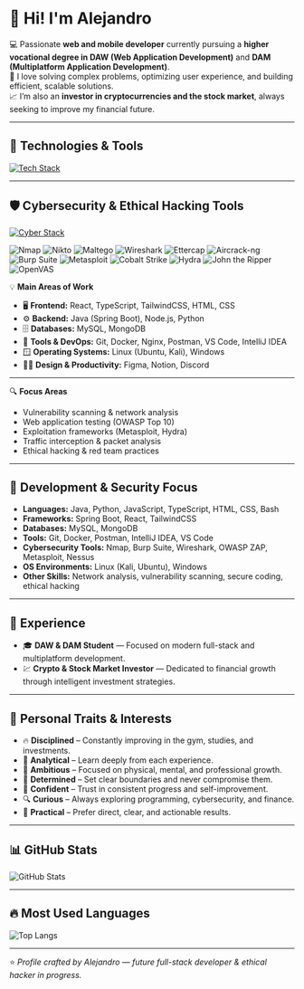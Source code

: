 # 👋 Hi! I'm Alejandro

💻 Passionate **web and mobile developer** currently pursuing a **higher vocational degree in DAW (Web Application Development)** and **DAM (Multiplatform Application Development)**.  
🚀 I love solving complex problems, optimizing user experience, and building efficient, scalable solutions.  
📈 I’m also an **investor in cryptocurrencies and the stock market**, always seeking to improve my financial future.

---

## 🚀 Technologies & Tools

[![Tech Stack](https://skillicons.dev/icons?i=java,js,ts,c,react,spring,tailwind,nodejs,html,css,mysql,mongodb,docker,postman,notion,vscode,phpstorm,pycharm,clion,webstorm,cmake,raspberrypi,arduino,windows,apple,git,github,notion,discord,linkedin,figma,ai&perline=16)](https://skillicons.dev)

---

## 🛡️ Cybersecurity & Ethical Hacking Tools

[![Cyber Stack](https://skillicons.dev/icons?i=python,bash,powershell,linux,kali)](https://skillicons.dev)



![Nmap](https://img.shields.io/badge/Nmap-%235A5A5A?style=for-the-badge&logo=windowsterminal&logoColor=white)
![Nikto](https://img.shields.io/badge/Nikto-%235A5A5A?style=for-the-badge&logo=nixos&logoColor=white)
![Maltego](https://img.shields.io/badge/Maltego-%232E2E2E?style=for-the-badge&logo=matrix&logoColor=white)
![Wireshark](https://img.shields.io/badge/Wireshark-%2300B4D8?style=for-the-badge&logo=wireshark&logoColor=white)
![Ettercap](https://img.shields.io/badge/Ettercap-%2300C853?style=for-the-badge&logo=elm&logoColor=white)
![Aircrack-ng](https://img.shields.io/badge/Aircrack--ng-%2300C853?style=for-the-badge&logo=wifi&logoColor=white)
![Burp Suite](https://img.shields.io/badge/Burp%20Suite-%23FF7A00?style=for-the-badge&logo=burp-suite&logoColor=white)
![Metasploit](https://img.shields.io/badge/Metasploit-%23007ACC?style=for-the-badge&logo=hackthebox&logoColor=white)
![Cobalt Strike](https://img.shields.io/badge/Cobalt%20Strike-%2300B4D8?style=for-the-badge&logo=coffeescript&logoColor=white)
![Hydra](https://img.shields.io/badge/Hydra-%232E2E2E?style=for-the-badge&logo=kalilinux&logoColor=%2300FF88)
![John the Ripper](https://img.shields.io/badge/John%20the%20Ripper-%23FF0000?style=for-the-badge&logo=hashnode&logoColor=white)
![OpenVAS](https://img.shields.io/badge/OpenVAS-%23007ACC?style=for-the-badge&logo=gitlab&logoColor=white)


💡 **Main Areas of Work**
- 🖥️ **Frontend:** React, TypeScript, TailwindCSS, HTML, CSS  
- ⚙️ **Backend:** Java (Spring Boot), Node.js, Python  
- 🗄️ **Databases:** MySQL, MongoDB  
- 🧰 **Tools & DevOps:** Git, Docker, Nginx, Postman, VS Code, IntelliJ IDEA  
- 🪟 **Operating Systems:** Linux (Ubuntu, Kali), Windows  
- 🧑‍🎨 **Design & Productivity:** Figma, Notion, Discord  

---

🔍 **Focus Areas**
- Vulnerability scanning & network analysis  
- Web application testing (OWASP Top 10)  
- Exploitation frameworks (Metasploit, Hydra)  
- Traffic interception & packet analysis  
- Ethical hacking & red team practices  

---

## 🧠 Development & Security Focus

- **Languages:** Java, Python, JavaScript, TypeScript, HTML, CSS, Bash  
- **Frameworks:** Spring Boot, React, TailwindCSS  
- **Databases:** MySQL, MongoDB  
- **Tools:** Git, Docker, Postman, IntelliJ IDEA, VS Code  
- **Cybersecurity Tools:** Nmap, Burp Suite, Wireshark, OWASP ZAP, Metasploit, Nessus  
- **OS Environments:** Linux (Kali, Ubuntu), Windows  
- **Other Skills:** Network analysis, vulnerability scanning, secure coding, ethical hacking  

---

## 💼 Experience

- 🎓 **DAW & DAM Student** — Focused on modern full-stack and multiplatform development.  
- 💹 **Crypto & Stock Market Investor** — Dedicated to financial growth through intelligent investment strategies.  

---

## 🎯 Personal Traits & Interests

- 🔥 **Disciplined** – Constantly improving in the gym, studies, and investments.  
- 🧠 **Analytical** – Learn deeply from each experience.  
- 🚀 **Ambitious** – Focused on physical, mental, and professional growth.  
- 🛑 **Determined** – Set clear boundaries and never compromise them.  
- 💪 **Confident** – Trust in consistent progress and self-improvement.  
- 🔍 **Curious** – Always exploring programming, cybersecurity, and finance.  
- 🎯 **Practical** – Prefer direct, clear, and actionable results.  

---

## 📊 GitHub Stats

![GitHub Stats](https://github-readme-stats.vercel.app/api?username=PresiDeWitt&show_icons=true&theme=radical)

---

## 🔥 Most Used Languages

![Top Langs](https://github-readme-stats.vercel.app/api/top-langs/?username=PresiDeWitt&layout=compact&theme=radical)

---

⭐️ *Profile crafted by Alejandro — future full-stack developer & ethical hacker in progress.*
